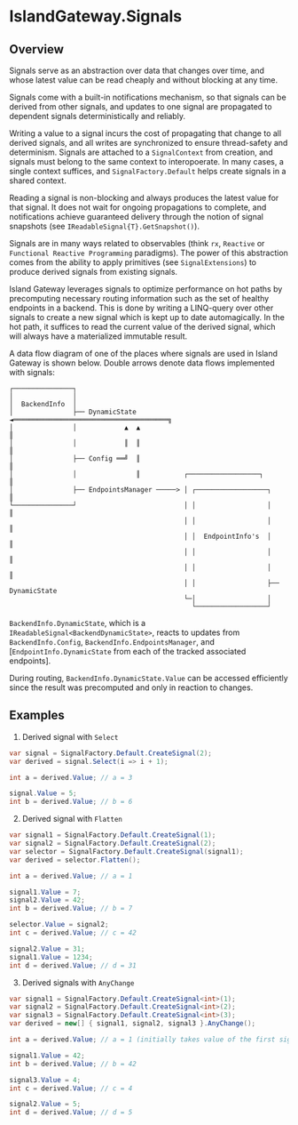 ﻿# IslandGateway.Signals

## Overview

Signals serve as an abstraction over data that changes over time, and whose
latest value can be read cheaply and without blocking at any time.

Signals come with a built-in notifications mechanism, so that signals can be derived
from other signals, and updates to one signal are propagated to dependent signals
deterministically and reliably.

Writing a value to a signal incurs the cost of propagating that change to all derived signals,
and all writes are synchronized to ensure thread-safety and determinism. Signals are attached
to a `SignalContext` from creation, and signals must belong to the same context
to interopoerate. In many cases, a single context suffices, and `SignalFactory.Default` helps
create signals in a shared context.

Reading a signal is non-blocking and always produces the latest value for that signal.
It does not wait for ongoing propagations to complete, and notifications achieve guaranteed delivery
through the notion of signal snapshots (see `IReadableSignal{T}.GetSnapshot()`).

Signals are in many ways related to observables (think `rx`, `Reactive` or
`Functional Reactive Programming` paradigms). The power of this abstraction
comes from the ability to apply primitives (see `SignalExtensions`)
to produce derived signals from existing signals.

Island Gateway leverages signals to optimize performance on hot paths
by precomputing necessary routing information such as the set of healthy endpoints in a backend.
This is done by writing a LINQ-query over other signals to create a new signal
which is kept up to date automagically. In the hot path, it suffices to read the current value
of the derived signal, which will always have a materialized immutable result.

A data flow diagram of one of the places where signals are used in Island Gateway
is shown below. Double arrows denote data flows implemented with signals:

```
┌───────────────┐
│               │
│  BackendInfo  │
│               ├── DynamicState ◄═══════════════════════════════════════╗
│               │            ▲  ▲                                        ║
│               │            ║  ║                                        ║
│               ├── Config ══╝  ║                                        ║
│               │               ║           ┌──────────────────┐         ║
│               ├── EndpointsManager ─────> │ ┌──────────────────┐       ║
└───────────────┘                           │ │                  │       ║
                                            │ │                  │       ║
                                            │ │  EndpointInfo's  │       ║
                                            │ │                  │       ║
                                            │ │                  │       ║
                                            │ │                  ├── DynamicState
                                            └─│                  │
                                              └──────────────────┘
```

`BackendInfo.DynamicState`, which is a `IReadableSignal<BackendDynamicState>`,
reacts to updates from `BackendInfo.Config`, `BackendInfo.EndpointsManager`, and
[`EndpointInfo.DynamicState` from each of the tracked associated endpoints].

During routing, `BackendInfo.DynamicState.Value` can be accessed efficiently
since the result was precomputed and only in reaction to changes.

## Examples

1. Derived signal with `Select`

```cs
var signal = SignalFactory.Default.CreateSignal(2);
var derived = signal.Select(i => i + 1);

int a = derived.Value; // a = 3

signal.Value = 5;
int b = derived.Value; // b = 6
```


2. Derived signal with `Flatten`

```cs
var signal1 = SignalFactory.Default.CreateSignal(1);
var signal2 = SignalFactory.Default.CreateSignal(2);
var selector = SignalFactory.Default.CreateSignal(signal1);
var derived = selector.Flatten();

int a = derived.Value; // a = 1

signal1.Value = 7;
signal2.Value = 42;
int b = derived.Value; // b = 7

selector.Value = signal2;
int c = derived.Value; // c = 42

signal2.Value = 31;
signal1.Value = 1234;
int d = derived.Value; // d = 31
```


3. Derived signals with `AnyChange`

```cs
var signal1 = SignalFactory.Default.CreateSignal<int>(1);
var signal2 = SignalFactory.Default.CreateSignal<int>(2);
var signal3 = SignalFactory.Default.CreateSignal<int>(3);
var derived = new[] { signal1, signal2, signal3 }.AnyChange();

int a = derived.Value; // a = 1 (initially takes value of the first signal)

signal1.Value = 42;
int b = derived.Value; // b = 42

signal3.Value = 4;
int c = derived.Value; // c = 4

signal2.Value = 5;
int d = derived.Value; // d = 5
```
